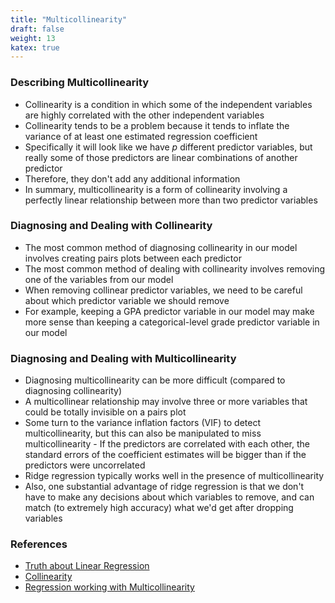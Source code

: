 ```yaml
---
title: "Multicollinearity"
draft: false
weight: 13
katex: true
---
```


### Describing Multicollinearity
- Collinearity is a condition in which some of the independent variables are highly correlated with the other independent variables
- Collinearity tends to be a problem because it tends to inflate the variance of at least one estimated regression coefficient
- Specifically it will look like we have $p$ different predictor variables, but really some of those predictors are linear combinations of another predictor
- Therefore, they don't add any additional information
- In summary, multicollinearity is a form of collinearity involving a perfectly linear relationship between more than two predictor variables

### Diagnosing and Dealing with Collinearity
- The most common method of diagnosing collinearity in our model involves creating pairs plots between each predictor
- The most common method of dealing with collinearity involves removing one of the variables from our model
- When removing collinear predictor variables, we need to be careful about which predictor variable we should remove
- For example, keeping a GPA predictor variable in our model may make more sense than keeping a categorical-level grade predictor variable in our model

### Diagnosing and Dealing with Multicollinearity
- Diagnosing multicollinearity can be more difficult (compared to diagnosing collinearity)
- A multicollinear relationship may involve three or more variables that could be totally invisible on a pairs plot
- Some turn to the variance inflation factors (VIF) to detect multicollinearity, but this can also be manipulated to miss multicollinearity
        - If the predictors are correlated with each other, the standard errors of the coefficient estimates will be bigger than if the predictors were uncorrelated
- Ridge regression typically works well in the presence of multicollinearity
- Also, one substantial advantage of ridge regression is that we don't have to make any decisions about which variables to remove, and can match (to extremely high accuracy) what we'd get after dropping variables

### References
- [Truth about Linear Regression](http://www.stat.cmu.edu/~cshalizi/TALR/TALR.pdf)
- [Collinearity](http://www.stat.tamu.edu/~hart/652/collinear.pdf)
- [Regression working with Multicollinearity](https://stats.stackexchange.com/questions/104779/why-does-ridge-regression-work-well-in-the-presence-of-multicollinearity)
